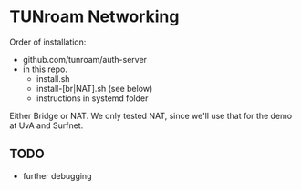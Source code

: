 # TUNroam Networking

Order of installation:

- github.com/tunroam/auth-server
- in this repo.
  - install.sh
  - install-[br|NAT].sh (see below)
  - instructions in systemd folder


Either Bridge or NAT.
We only tested NAT, since we'll use that for the demo at UvA and Surfnet.

## TODO

- further debugging

